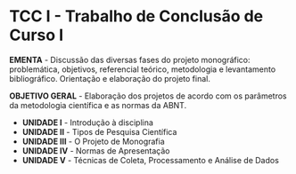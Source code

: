# TCC I - Trabalho de Conclusão de Curso I

**EMENTA** - Discussão das diversas fases do projeto monográfico: problemática, objetivos, referencial teórico, metodologia e levantamento bibliográfico. Orientação e elaboração do projeto final.

**OBJETIVO GERAL** - Elaboração dos projetos de acordo com os parâmetros da metodologia científica e as normas da ABNT.

- **UNIDADE I** - Introdução à disciplina
- **UNIDADE II** - Tipos de Pesquisa Científica
- **UNIDADE III** - O Projeto de Monografia
- **UNIDADE IV** - Normas de Apresentação
- **UNIDADE V** - Técnicas de Coleta, Processamento e Análise de Dados
